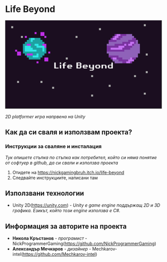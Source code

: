 # Life Beyond

![Logo](Cover.PNG)

*2D platformer игра напрвена на Unity*

## Как да си сваля и използвам проекта?

### Инструкции за сваляне и инсталация
*Тук опишете стъпка по стъпка как потребител, който си няма понятие от софтуер в github, да си свали и използва проекта*

1) Отидете на https://nickgamingbruh.itch.io/life-beyond
2) Следвайте инструкциите, написани там

## Използвани технологии

* Unity 2D(https://unity.com) - *Unity е game engine поддържащ 2D и 3D графика. Езикът, който този engine използва е C#.*

## Информация за авторите на проекта

* **Никола Кръстанов** - *програмист* - NickProgrammerGaming(https://github.com/NickProgrammerGaming)
* **Александър Мечкаров** - *дизайнер* - Mechkarov-intel(https://github.com/Mechkarov-intel)

